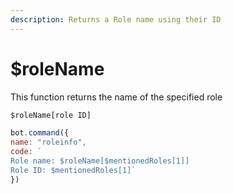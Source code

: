 ```yaml
---
description: Returns a Role name using their ID
---
```


# $roleName

This function returns the name of the specified role

```javascript
$roleName[role ID]
```

```javascript
bot.command({
name: "roleinfo", 
code: `
Role name: $roleName[$mentionedRoles[1]]
Role ID: $mentionedRoles[1]` 
})
```

